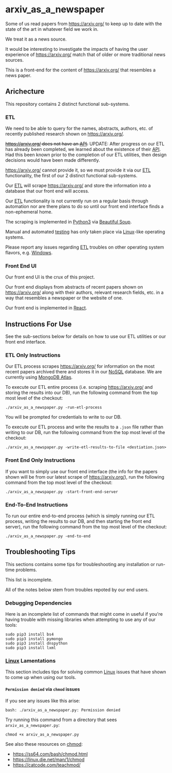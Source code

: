 # arxiv_as_a_newspaper

Some of us read papers from https://arxiv.org/ to keep up to date with the state of the art in whatever field we work in. 

We treat it as a news source. 

It would be interesting to investigate the impacts of having the user experience of https://arxiv.org/ match that of older or more traditional news sources. 

This is a front-end for the content of https://arxiv.org/ that resembles a news paper. 

## Arichecture

This repository contains 2 distinct functional sub-systems. 

### ETL

We need to be able to query for the names, abstracts, authors, etc. of recently published research shown on https://arxiv.org/.

~~https://arxiv.org/ does not have an [API](https://en.wikipedia.org/wiki/Representational_state_transfer).~~
UPDATE: After progress on our ETL has already been completed, we learned about the existence of their [API](https://arxiv.org/help/api). Had this been known prior to the completion of our ETL utilities, then design decisions would have been made differently. 

https://arxiv.org/ cannot provide it, so we must provide it via our [ETL](https://en.wikipedia.org/wiki/Extract,_transform,_load) functionality, the first of our 2 distinct functional sub-systems.

Our [ETL](https://en.wikipedia.org/wiki/Extract,_transform,_load) will scrape https://arxiv.org/ and store the information into a database that our front end will access. 

Our [ETL](https://en.wikipedia.org/wiki/Extract,_transform,_load) functionality is not currently run on a regular basis through automation nor are there plans to do so until our front end interface finds a non-ephemeral home.

The scraping is implemented in [Python3](https://www.python.org/download/releases/3.0/) via [Beautiful Soup](https://en.wikipedia.org/wiki/Beautiful_Soup_(HTML_parser)).

Manual and automated [testing](https://en.wikipedia.org/wiki/Software_testing) has only taken place via [Linux](https://en.wikipedia.org/wiki/Linux)-like operating systems. 

Please report any issues regarding [ETL](https://en.wikipedia.org/wiki/Extract,_transform,_load) troubles on other operating system flavors, e.g. [Windows](https://en.wikipedia.org/wiki/Microsoft_Windows).

### Front End UI

Our front end UI is the crux of this project. 

Our front end displays from abstracts of recent papers shown on https://arxiv.org/ along with their authors, relevant research fields, etc. in a way that resembles a newspaper or the website of one.

Our front end is implemented in [React](https://reactjs.org/). 

## Instructions For Use

See the sub-sections below for details on how to use our ETL utilities or our front end interface. 

### ETL Only Instructions

Our ETL process scrapes https://arxiv.org/ for information on the most recent papers archived there and stores it in our [NoSQL](https://en.wikipedia.org/wiki/NoSQL) database. We are currently using  [MongoDB Atlas](https://www.mongodb.com/cloud/atlas). 

To execute our ETL entire process (i.e. scraping https://arxiv.org/ and storing the results into our DB), run the following command from the top most level of the checkout:

```
./arxiv_as_a_newspaper.py -run-etl-process
```

You will be prompted for credentials to write to our DB.

To execute our ETL process and write the results to a `.json` file rather than writing to our DB, run the following command from the top most level of the checkout:

```
./arxiv_as_a_newspaper.py -write-etl-results-to-file <destiation.json>
```

### Front End Only Instructions

If you want to simply use our front end interface (the info for the papers shown will be from our latest scrape of https://arxiv.org/), run the following command from the top most level of the checkout:

```
./arxiv_as_a_newspaper.py -start-front-end-server
```

### End-To-End Instructions

To run our entire end-to-end process (which is simply running our ETL process, writing the results to our DB, and then starting the front end server), run the following command from the top most level of the checkout:

```
./arxiv_as_a_newspaper.py -end-to-end
```

## Troubleshooting Tips

This sections contains some tips for troubleshooting any installation or run-time problems. 

This list is incomplete. 

All of the notes below stem from troubles repoted by our end users.

### Debugging Dependencies

Here is an incomplete list of commands that might come in useful if you're having trouble with missing libraries when attempting to use any of our tools:

```
sudo pip3 install bs4
sudo pip3 install pymongo
sudo pip3 install dnspython
sudo pip3 install lxml
```

### [Linux](https://en.wikipedia.org/wiki/Linux) Lamentations

This section includes tips for solving common [Linux](https://en.wikipedia.org/wiki/Linux) issues that have shown to come up when using our tools.

#### `Permission denied` via `chmod` issues

If you see any issues like this arise:

```
bash: ./arxiv_as_a_newspaper.py: Permission denied
```

Try running this command from a directory that sees `arxiv_as_a_newspaper.py`:

```
chmod +x arxiv_as_a_newspaper.py
```

See also these resources on [chmod](https://en.wikipedia.org/wiki/Chmod):
* https://ss64.com/bash/chmod.html
* https://linux.die.net/man/1/chmod
* https://catcode.com/teachmod/
